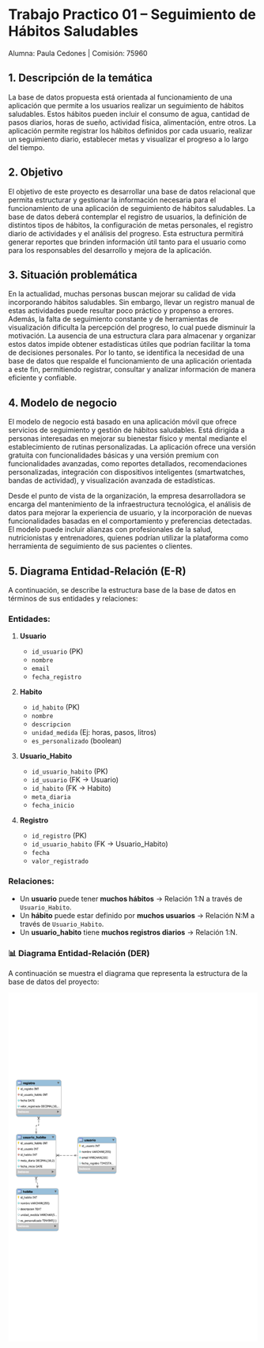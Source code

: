# Trabajo Practico 01 – Seguimiento de Hábitos Saludables
Alumna: Paula Cedones | Comisión: 75960

## 1. Descripción de la temática

La base de datos propuesta está orientada al funcionamiento de una aplicación que permite a los usuarios realizar un seguimiento de hábitos saludables. Estos hábitos pueden incluir el consumo de agua, cantidad de pasos diarios, horas de sueño, actividad física, alimentación, entre otros. La aplicación permite registrar los hábitos definidos por cada usuario, realizar un seguimiento diario, establecer metas y visualizar el progreso a lo largo del tiempo.

## 2. Objetivo

El objetivo de este proyecto es desarrollar una base de datos relacional que permita estructurar y gestionar la información necesaria para el funcionamiento de una aplicación de seguimiento de hábitos saludables. La base de datos deberá contemplar el registro de usuarios, la definición de distintos tipos de hábitos, la configuración de metas personales, el registro diario de actividades y el análisis del progreso. Esta estructura permitirá generar reportes que brinden información útil tanto para el usuario como para los responsables del desarrollo y mejora de la aplicación.

## 3. Situación problemática

En la actualidad, muchas personas buscan mejorar su calidad de vida incorporando hábitos saludables. Sin embargo, llevar un registro manual de estas actividades puede resultar poco práctico y propenso a errores. Además, la falta de seguimiento constante y de herramientas de visualización dificulta la percepción del progreso, lo cual puede disminuir la motivación. La ausencia de una estructura clara para almacenar y organizar estos datos impide obtener estadísticas útiles que podrían facilitar la toma de decisiones personales. Por lo tanto, se identifica la necesidad de una base de datos que respalde el funcionamiento de una aplicación orientada a este fin, permitiendo registrar, consultar y analizar información de manera eficiente y confiable.

## 4. Modelo de negocio

El modelo de negocio está basado en una aplicación móvil que ofrece servicios de seguimiento y gestión de hábitos saludables. Está dirigida a personas interesadas en mejorar su bienestar físico y mental mediante el establecimiento de rutinas personalizadas. La aplicación ofrece una versión gratuita con funcionalidades básicas y una versión premium con funcionalidades avanzadas, como reportes detallados, recomendaciones personalizadas, integración con dispositivos inteligentes (smartwatches, bandas de actividad), y visualización avanzada de estadísticas.

Desde el punto de vista de la organización, la empresa desarrolladora se encarga del mantenimiento de la infraestructura tecnológica, el análisis de datos para mejorar la experiencia de usuario, y la incorporación de nuevas funcionalidades basadas en el comportamiento y preferencias detectadas. El modelo puede incluir alianzas con profesionales de la salud, nutricionistas y entrenadores, quienes podrían utilizar la plataforma como herramienta de seguimiento de sus pacientes o clientes.

## 5. Diagrama Entidad-Relación (E-R)

A continuación, se describe la estructura base de la base de datos en términos de sus entidades y relaciones:

### Entidades:

1. **Usuario**
   - `id_usuario` (PK)
   - `nombre`
   - `email`
   - `fecha_registro`

2. **Habito**
   - `id_habito` (PK)
   - `nombre`
   - `descripcion`
   - `unidad_medida` (Ej: horas, pasos, litros)
   - `es_personalizado` (boolean)

3. **Usuario_Habito**
   - `id_usuario_habito` (PK)
   - `id_usuario` (FK → Usuario)
   - `id_habito` (FK → Habito)
   - `meta_diaria`
   - `fecha_inicio`

4. **Registro**
   - `id_registro` (PK)
   - `id_usuario_habito` (FK → Usuario_Habito)
   - `fecha`
   - `valor_registrado`

### Relaciones:

- Un **usuario** puede tener **muchos hábitos** → Relación 1:N a través de `Usuario_Habito`.
- Un **hábito** puede estar definido por **muchos usuarios** → Relación N:M a través de `Usuario_Habito`.
- Un **usuario_habito** tiene **muchos registros diarios** → Relación 1:N.

### 📊 Diagrama Entidad-Relación (DER)

A continuación se muestra el diagrama que representa la estructura de la base de datos del proyecto:

![Diagrama DER](./diagrama.svg)



